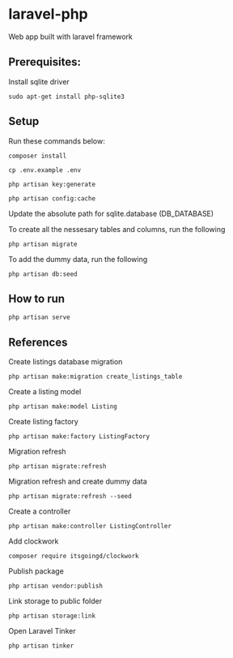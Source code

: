 # laravel-php

Web app built with laravel framework

## Prerequisites:

Install sqlite driver

	sudo apt-get install php-sqlite3

## Setup

Run these commands below:

	composer install
	
	cp .env.example .env

	php artisan key:generate

	php artisan config:cache

Update the absolute path for sqlite.database (DB_DATABASE)

To create all the nessesary tables and columns, run the following

	php artisan migrate

To add the dummy data, run the following

	php artisan db:seed

## How to run

    php artisan serve

## References

Create listings database migration

	php artisan make:migration create_listings_table

Create a listing model

	php artisan make:model Listing

Create listing factory

	php artisan make:factory ListingFactory

Migration refresh

	php artisan migrate:refresh

Migration refresh and create dummy data

	php artisan migrate:refresh --seed

Create a controller

	php artisan make:controller ListingController

Add clockwork

	composer require itsgoingd/clockwork

Publish package

	php artisan vendor:publish          

Link storage to public folder

	php artisan storage:link

Open Laravel Tinker

	php artisan tinker
